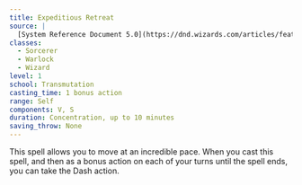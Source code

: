 ```yaml
---
title: Expeditious Retreat
source: |
  [System Reference Document 5.0](https://dnd.wizards.com/articles/features/systems-reference-document-srd)
classes:
  - Sorcerer
  - Warlock
  - Wizard
level: 1
school: Transmutation
casting_time: 1 bonus action
range: Self
components: V, S
duration: Concentration, up to 10 minutes
saving_throw: None
---
```


This spell allows you to move at an incredible pace. When you cast this spell, and then as a bonus action on each of your turns until the spell ends, you can take the Dash action.
